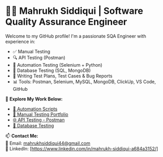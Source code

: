 # 👩‍💻 Mahrukh Siddiqui | Software Quality Assurance Engineer

Welcome to my GitHub profile! I'm a passionate SQA Engineer with experience in:

- ✅ Manual Testing  
- 🔍 API Testing (Postman)  
- 🤖 Automation Testing (Selenium + Python)  
- 💾 Database Testing (SQL, MongoDB)  
- 🧪 Writing Test Plans, Test Cases & Bug Reports  
- 📊 Tools: Postman, Selenium, MySQL, MongoDB, ClickUp, VS Code, GitHub

🔗 **Explore My Work Below:**
- [📂 Automation Scripts](https://github.com/mahrukhsiddiqui44/Automation-Scripts)
- [🧪 Manual Testing Portfolio](https://github.com/mahrukhsiddiqui44/Manual-Testing)
- [🌐 API Testing - Postman](https://github.com/mahrukhsiddiqui44/Postman-Collections)
- [💽 Database Testing](https://github.com/mahrukhsiddiqui44/Database-Testing)

📫 **Contact Me:**  
📧 Email: mahrukhsiddiqui44@gmail.com  
🔗 LinkedIn: [https://www.linkedin.com/in/mahrukh-siddiqui-a684a3152/]


